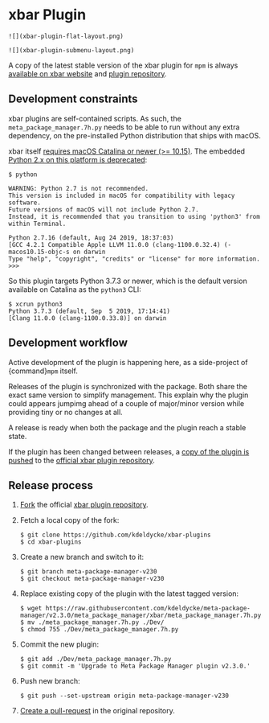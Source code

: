 # xbar Plugin

```{sidebar} Default layout
![](xbar-plugin-flat-layout.png)
```

```{sidebar} Submenu layout
![](xbar-plugin-submenu-layout.png)
```

A copy of the latest stable version of the xbar plugin for `mpm` is always
[available on xbar
website](https://xbarapp.com/docs/plugins/Dev/meta_package_manager.7h.py.html)
and [plugin
repository](https://github.com/matryer/xbar-plugins/blob/master/Dev/meta_package_manager.7h.py).

## Development constraints

xbar plugins are self-contained scripts. As such, the
`meta_package_manager.7h.py` needs to be able to run without any extra
dependency, on the pre-installed Python distribution that ships with macOS.

xbar itself [requires macOS Catalina or newer (>=
10.15)](https://github.com/matryer/xbar/blame/2d063e0e46a0e427aedef62dc047b0065602cd40/README.md#L9).
The embedded [Python 2.x on this platform is
deprecated](https://developer.apple.com/documentation/macos-release-notes/macos-catalina-10_15-release-notes):

``` shell-session
$ python

WARNING: Python 2.7 is not recommended.
This version is included in macOS for compatibility with legacy software.
Future versions of macOS will not include Python 2.7.
Instead, it is recommended that you transition to using 'python3' from within Terminal.

Python 2.7.16 (default, Aug 24 2019, 18:37:03)
[GCC 4.2.1 Compatible Apple LLVM 11.0.0 (clang-1100.0.32.4) (-macos10.15-objc-s on darwin
Type "help", "copyright", "credits" or "license" for more information.
>>>
```

So this plugin targets Python 3.7.3 or newer, which is the default version
available on Catalina as the `python3` CLI:

``` shell-session
$ xcrun python3
Python 3.7.3 (default, Sep  5 2019, 17:14:41)
[Clang 11.0.0 (clang-1100.0.33.8)] on darwin
```

## Development workflow

Active development of the plugin is happening here, as a side-project of
{command}`mpm` itself.

Releases of the plugin is synchronized with the package. Both share the exact
same version to simplify management. This explain why the plugin could appears
jumpimg ahead of a couple of major/minor version while providing tiny or no
changes at all.

A release is ready when both the package and the plugin reach a stable state.

If the plugin has been changed between releases, a [copy of the plugin is
pushed](https://github.com/matryer/xbar-plugins/pulls?q=is%3Apr%20%22Meta%20Package%20Manager%22)
to the [official xbar plugin
repository](https://github.com/matryer/xbar-plugins/blob/master/Dev/meta_package_manager.7h.py).

## Release process

1.  [Fork](https://help.github.com/articles/fork-a-repo/) the official [xbar
    plugin repository](https://github.com/matryer/xbar-plugins).

2.  Fetch a local copy of the fork:

    ``` shell-session
    $ git clone https://github.com/kdeldycke/xbar-plugins
    $ cd xbar-plugins
    ```

3.  Create a new branch and switch to it:

    ``` shell-session
    $ git branch meta-package-manager-v230
    $ git checkout meta-package-manager-v230
    ```

4.  Replace existing copy of the plugin with the latest tagged version:

    ``` shell-session
    $ wget https://raw.githubusercontent.com/kdeldycke/meta-package-manager/v2.3.0/meta_package_manager/xbar/meta_package_manager.7h.py
    $ mv ./meta_package_manager.7h.py ./Dev/
    $ chmod 755 ./Dev/meta_package_manager.7h.py
    ```

5.  Commit the new plugin:

    ``` shell-session
    $ git add ./Dev/meta_package_manager.7h.py
    $ git commit -m 'Upgrade to Meta Package Manager plugin v2.3.0.'
    ```

6.  Push new branch:

    ``` shell-session
    $ git push --set-upstream origin meta-package-manager-v230
    ```

7.  [Create a
    pull-request](https://help.github.com/articles/creating-a-pull-request/) in
    the original repository.

